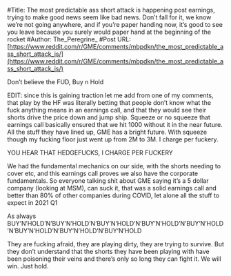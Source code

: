 #Title: The most predictable ass short attack is happening post earnings, trying to make good news seem like bad news. Don’t fall for it, we know we’re not going anywhere, and if you’re paper handing now, it’s good to see you leave because you surely would paper hand at the beginning of the rocket
#Author: The_Peregrine_
#Post URL: [https://www.reddit.com/r/GME/comments/mbpdkn/the_most_predictable_ass_short_attack_is/](https://www.reddit.com/r/GME/comments/mbpdkn/the_most_predictable_ass_short_attack_is/)


Don’t believe the FUD, Buy n Hold


EDIT: since this is gaining traction let me add from one of my comments, that play by the HF was literally betting that people don’t know what the fuck anything means in an earnings call, and that they would see their shorts drive the price down and jump ship. Squeeze or no squeeze that earnings call basically ensured that we hit 1000 without it in the near future. All the stuff they have lined up, GME has a bright future. With squeeze though my fucking floor just went up from 2M to 3M. I charge per fuckery. 


YOU HEAR THAT HEDGEFUCKS, I CHARGE PER FUCKERY

We had the fundamental mechanics on our side, with the shorts needing to cover etc,
and this earnings call proves we also have the corporate fundamentals. So everyone talking shit about GME saying it’s a 5 dollar company (looking at MSM), can suck it, that was a solid earnings call and better than 80% of other companies during COVID, let alone all the stuff to expect in 2021 Q1 


As always BUY’N’HOLD’N’BUY’N’HOLD’N’BUY’N’HOLD’N’BUY’N’HOLD’N’BUY’N’HOLD’N’BUY’N’HOLD’N’BUY’N’HOLD’N’BUY’N’HOLD

They are fucking afraid, they are playing dirty, they are trying to survive. But they don’t understand that the shorts they have been playing with have been poisoning their veins and there’s only so long they can fight it. We will win. Just hold.